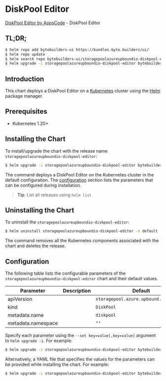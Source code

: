 # DiskPool Editor

[DiskPool Editor by AppsCode](https://byte.builders) - DiskPool Editor

## TL;DR;

```bash
$ helm repo add bytebuilders-ui https://bundles.byte.builders/ui/
$ helm repo update
$ helm search repo bytebuilders-ui/storagepoolazureupboundio-diskpool-editor --version=v0.4.18
$ helm upgrade -i storagepoolazureupboundio-diskpool-editor bytebuilders-ui/storagepoolazureupboundio-diskpool-editor -n default --create-namespace --version=v0.4.18
```

## Introduction

This chart deploys a DiskPool Editor on a [Kubernetes](http://kubernetes.io) cluster using the [Helm](https://helm.sh) package manager.

## Prerequisites

- Kubernetes 1.20+

## Installing the Chart

To install/upgrade the chart with the release name `storagepoolazureupboundio-diskpool-editor`:

```bash
$ helm upgrade -i storagepoolazureupboundio-diskpool-editor bytebuilders-ui/storagepoolazureupboundio-diskpool-editor -n default --create-namespace --version=v0.4.18
```

The command deploys a DiskPool Editor on the Kubernetes cluster in the default configuration. The [configuration](#configuration) section lists the parameters that can be configured during installation.

> **Tip**: List all releases using `helm list`

## Uninstalling the Chart

To uninstall the `storagepoolazureupboundio-diskpool-editor`:

```bash
$ helm uninstall storagepoolazureupboundio-diskpool-editor -n default
```

The command removes all the Kubernetes components associated with the chart and deletes the release.

## Configuration

The following table lists the configurable parameters of the `storagepoolazureupboundio-diskpool-editor` chart and their default values.

|     Parameter      | Description |                      Default                      |
|--------------------|-------------|---------------------------------------------------|
| apiVersion         |             | <code>storagepool.azure.upbound.io/v1beta1</code> |
| kind               |             | <code>DiskPool</code>                             |
| metadata.name      |             | <code>diskpool</code>                             |
| metadata.namespace |             | <code>""</code>                                   |


Specify each parameter using the `--set key=value[,key=value]` argument to `helm upgrade -i`. For example:

```bash
$ helm upgrade -i storagepoolazureupboundio-diskpool-editor bytebuilders-ui/storagepoolazureupboundio-diskpool-editor -n default --create-namespace --version=v0.4.18 --set apiVersion=storagepool.azure.upbound.io/v1beta1
```

Alternatively, a YAML file that specifies the values for the parameters can be provided while
installing the chart. For example:

```bash
$ helm upgrade -i storagepoolazureupboundio-diskpool-editor bytebuilders-ui/storagepoolazureupboundio-diskpool-editor -n default --create-namespace --version=v0.4.18 --values values.yaml
```
